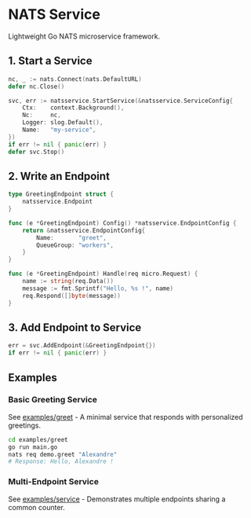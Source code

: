 # NATS Service

Lightweight Go NATS microservice framework.

## 1. Start a Service

```go
nc, _ := nats.Connect(nats.DefaultURL)
defer nc.Close()

svc, err := natsservice.StartService(&natsservice.ServiceConfig{
    Ctx:    context.Background(),
    Nc:     nc,
    Logger: slog.Default(),
    Name:   "my-service",
})
if err != nil { panic(err) }
defer svc.Stop()
```

## 2. Write an Endpoint

```go
type GreetingEndpoint struct {
    natsservice.Endpoint
}

func (e *GreetingEndpoint) Config() *natsservice.EndpointConfig {
    return &natsservice.EndpointConfig{
        Name:       "greet",
        QueueGroup: "workers",
    }
}

func (e *GreetingEndpoint) Handle(req micro.Request) {
    name := string(req.Data())
    message := fmt.Sprintf("Hello, %s !", name)
    req.Respond([]byte(message))
}
```

## 3. Add Endpoint to Service

```go
err = svc.AddEndpoint(&GreetingEndpoint{})
if err != nil { panic(err) }
```

## Examples

### Basic Greeting Service
See [examples/greet](./examples/greet) - A minimal service that responds with personalized greetings.

```bash
cd examples/greet
go run main.go
nats req demo.greet "Alexandre"
# Response: Hello, Alexandre !
```

### Multi-Endpoint Service
See [examples/service](./examples/service) - Demonstrates multiple endpoints sharing a common counter.



